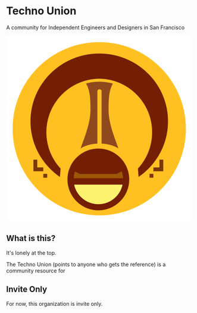 # Techno Union
A community for Independent Engineers and Designers in San Francisco

![Logo](https://github.com/jrejaud/techno-union/blob/master/logo.png)


## What is this?
It's lonely at the top.

The Techno Union (points to anyone who gets the reference) is a community resource for 

## Invite Only
For now, this organization is invite only.

